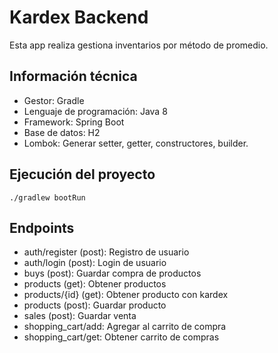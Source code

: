 # Kardex Backend
Esta app realiza gestiona inventarios por método de promedio.

## Información técnica
- Gestor: Gradle
- Lenguaje de programación: Java 8
- Framework: Spring Boot
- Base de datos: H2
- Lombok: Generar setter, getter, constructores, builder.

## Ejecución del proyecto
```
./gradlew bootRun
```

## Endpoints
- auth/register (post): Registro de usuario
- auth/login (post): Login de usuario
- buys (post): Guardar compra de productos
- products (get): Obtener productos
- products/{id} (get): Obtener producto con kardex
- products (post): Guardar producto
- sales (post): Guardar venta
- shopping_cart/add: Agregar al carrito de compra
- shopping_cart/get: Obtener carrito de compras
